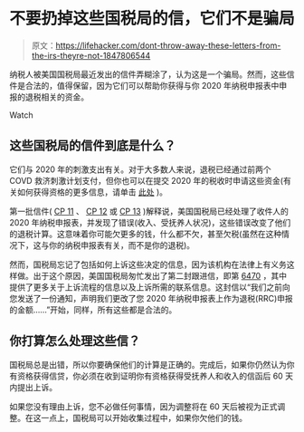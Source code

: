 # 不要扔掉这些国税局的信，它们不是骗局

> 原文：<https://lifehacker.com/dont-throw-away-these-letters-from-the-irs-theyre-not-1847806544>

纳税人被美国国税局最近发出的信件弄糊涂了，认为这是一个骗局。然而，这些信件是合法的，值得保留，因为它们可以帮助你获得与你 2020 年纳税申报表中申报的退税相关的资金。

Watch

## 这些国税局的信件到底是什么？

它们与 2020 年的刺激支出有关。对于大多数人来说，退税已经通过前两个 COVD 救济刺激计划支付，但你也可以在提交 2020 年的税收时申请这些资金(有关如何获得资格的更多信息，请单击 [此处](https://www.forbes.com/advisor/taxes/how-to-use-the-recovery-rebate-credit-to-claim-your-missing-stimulus-payment/) )。

第一批信件( [CP 11](https://www.irs.gov/individuals/understanding-your-cp11-notice) 、 [CP 12](https://www.irs.gov/individuals/understanding-your-cp12-notice) 或 [CP 13](https://www.irs.gov/individuals/understanding-your-cp13-notice) )解释说，美国国税局已经处理了收件人的 2020 年纳税申报表，并发现了错误(收入、受抚养人状况)，这些错误改变了他们的退税计算。这意味着你可能欠更多的钱，什么都不欠，甚至欠税(虽然在这种情况下，这与你的纳税申报表有关，而不是你的退税)。

然而，国税局忘记了包括如何上诉这些决定的信息，因为该机构在法律上有义务这样做。出于这个原因，美国国税局匆忙发出了第二封跟进信，即第 [6470](https://www.irs.gov/individuals/understanding-your-letter-6470) ，其中提供了更多关于上诉流程的信息以及上诉所需的联系信息。这封信以“我们之前向您发送了一份通知，声明我们更改了您 2020 年纳税申报表上作为退税(RRC)申报的金额……”开始，同样，所有这些都是合法的。

## 你打算怎么处理这些信？

国税局总是出错，所以你要确保他们的计算是正确的。完成后，如果你仍然认为你有资格获得信贷，你必须在收到证明你有资格获得受抚养人和收入的信函后 60 天内提出上诉。

如果您没有理由上诉，您不必做任何事情，因为调整将在 60 天后被视为正式调整。在这一点上，国税局可以开始收集过程中，如果你欠他们的钱。